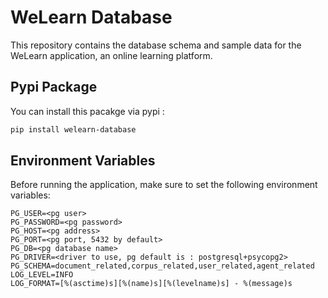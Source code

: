 # WeLearn Database

This repository contains the database schema and sample data for the WeLearn application, an online learning platform.

## Pypi Package
You can install this pacakge via pypi :

```bash
pip install welearn-database
```

## Environment Variables
Before running the application, make sure to set the following environment variables:
```
PG_USER=<pg user>
PG_PASSWORD=<pg password>
PG_HOST=<pg address>
PG_PORT=<pg port, 5432 by default>
PG_DB=<pg database name>
PG_DRIVER=<driver to use, pg default is : postgresql+psycopg2>
PG_SCHEMA=document_related,corpus_related,user_related,agent_related
LOG_LEVEL=INFO
LOG_FORMAT=[%(asctime)s][%(name)s][%(levelname)s] - %(message)s
```